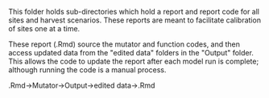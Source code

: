 This folder holds sub-directories which hold a report and report code for all sites and harvest scenarios. These reports are meant to facilitate calibration of sites one at a time. 

These report (.Rmd)  source the mutator and function codes, and then access updated data from the "edited data" folders in the "Output" folder. This allows the code to update the report after each model run is complete; although running the code is a manual process. 

.Rmd->Mutator->Output->edited data->.Rmd